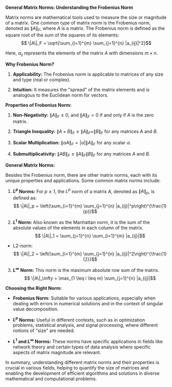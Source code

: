 **General Matrix Norms: Understanding the Frobenius Norm**

Matrix norms are mathematical tools used to measure the size or magnitude of a matrix. One common type of matrix norm is the Frobenius norm, denoted as $\|A\|_F$, where $A$ is a matrix. The Frobenius norm is defined as the square root of the sum of the squares of its elements:
$$ \|A\|_F = \sqrt{\sum_{i=1}^{m} \sum_{j=1}^{n} |a_{ij}|^2}$$

Here, $a_{ij}$ represents the elements of the matrix $A$ with dimensions $m \times n$.

**Why Frobenius Norm?**

1. **Applicability:** The Frobenius norm is applicable to matrices of any size and type (real or complex).
   
2. **Intuition:** It measures the "spread" of the matrix elements and is analogous to the Euclidean norm for vectors.

**Properties of Frobenius Norm:**

1. **Non-Negativity:** $\|A\|_F \geq 0$, and $\|A\|_F = 0$ if and only if $A$ is the zero matrix.

2. **Triangle Inequality:** $\|A + B\|_F \leq \|A\|_F + \|B\|_F$ for any matrices $A$ and $B$.

3. **Scalar Multiplication:** $\|\alpha A\|_F = |\alpha| \|A\|_F$ for any scalar $\alpha$.

4. **Submultiplicativity:** $\|AB\|_F \leq \|A\|_F \|B\|_F$ for any matrices $A$ and $B$.

**General Matrix Norms:**

Besides the Frobenius norm, there are other matrix norms, each with its unique properties and applications. Some common matrix norms include:

1. **$L^p$ Norms:** For $p \geq 1$, the $L^p$ norm of a matrix $A$, denoted as $\|A\|_p$, is defined as:
$$ \|A\|_p = \left(\sum_{i=1}^{m} \sum_{j=1}^{n} |a_{ij}|^p\right)^{\frac{1}{p}}$$

2. **$L^1$ Norm:** Also known as the Manhattan norm, it is the sum of the absolute values of the elements in each column of the matrix.
$$ \|A\|_1 = \sum_{j=1}^{n} \sum_{i=1}^{m} |a_{ij}|$$

- L2-norm:
$$ \|A\|_2 = \left(\sum_{i=1}^{m} \sum_{j=1}^{n} |a_{ij}|^2\right)^{\frac{1}{2}}$$

3. **$L^\infty$ Norm:** This norm is the maximum absolute row sum of the matrix.
$$ \|A\|_\infty = \max_{1 \leq i \leq m} \sum_{j=1}^{n} |a_{ij}|$$

**Choosing the Right Norm:**

- **Frobenius Norm:** Suitable for various applications, especially when dealing with errors in numerical solutions and in the context of singular value decomposition.

- **$L^p$ Norms:** Useful in different contexts, such as in optimization problems, statistical analysis, and signal processing, where different notions of "size" are needed.

- **$L^1$ and $L^\infty$ Norms:** These norms have specific applications in fields like network theory and certain types of data analysis where specific aspects of matrix magnitude are relevant.

In summary, understanding different matrix norms and their properties is crucial in various fields, helping to quantify the size of matrices and enabling the development of efficient algorithms and solutions in diverse mathematical and computational problems.